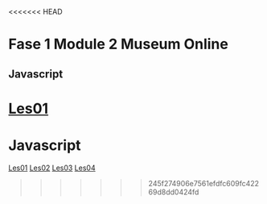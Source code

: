 <<<<<<< HEAD
# Fase 1 Module 2 Museum Online

## Javascript

[Les01](http://33333.hosts1.ma-cloud.nl/f1m2js/Les01)
=======
# Javascript

[Les01](https://33333.hosts1.ma-cloud.nl/f1m2js/Les01/index.html)
[Les02]()
[Les03]()
[Les04]()
>>>>>>> 245f274906e7561efdfc609fc42269d8dd0424fd
